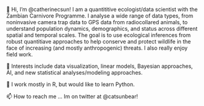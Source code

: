 👋 Hi, I’m @catherinecsun! I am a quantititive ecologist/data scientist with the Zambian Carnivore Programme. I analyse a wide range of data types, from noninvasive camera trap data to GPS data from radiocollared animals, to understand population dynamics, demographics, and status across different spatial and temporal scales. The goal is to use ecological inferences from robust quantitiave approaches to help conserve and protect wildlife in the face of increasing (and mostly anthropogenic) threats. I also really enjoy field work.

👀 Interests include data visualization, linear models, Bayesian approaches, AI, and new statistical analyses/modeling approaches.

🌱 I work mostly in R, but would like to learn Python. 

📫 How to reach me ... Im on twitter at @catsunbear!

<!---
catherinecsun/catherinecsun is a ✨ special ✨ repository because its `README.md` (this file) appears on your GitHub profile.
You can click the Preview link to take a look at your changes.
--->
